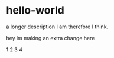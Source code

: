 # hello-world
a longer description
I am therefore I think.

hey im making an extra change here

1
2
3
4

